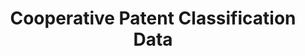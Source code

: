 ---
bigquery: https://console.cloud.google.com/bigquery?p=patents-public-data&d=cpc&page=dataset
citation: '“Cooperative Patent Classification” by the EPO and USPTO, for public use. '
contributors: EPO, USPTO
cost: None
description: Cooperative Patent Classification Data contains the scheme and definitions
  of the Cooperative Patent Classification system for classifying patent documents.
  The CPC is the result of a partnership between the EPO and the USPTO in their joint
  effort to develop a common, internationally compatible classification system for
  technical documents, in particular patent publications, which will be used by both
  offices in the patent granting process
documentation: https://www.cooperativepatentclassification.org/cpcSchemeAndDefinitions
last_edit: 04/07/2022, 01:49:00
location: https://www.cooperativepatentclassification.org/index
maintained_by: USPTO, EPO
schema_fields:
- dateRevised
- applicationReferences
- application_references
- limiting_references
- title_part
- symbol
- breakdownCode
- residual_references
- residualReferences
- notAllocatable
- date_revised
- childGroups
- informativeReferences
- sizeCache
- title_full
- child_groups
- limitingReferences
- breakdown_code
- ipc_concordant
- titleFull
- synonyms
- children
- additional_only
- parents
- informative_references
- ipcConcordant
- not_allocatable
- status
- level
- glossary
- definition
- titlePart
shortname: cooperative_patent_classification
tags:
- patents
- science
title: Cooperative Patent Classification Data
uuid: 984374a7-16e9-4b35-9445-458daceb01bf
---